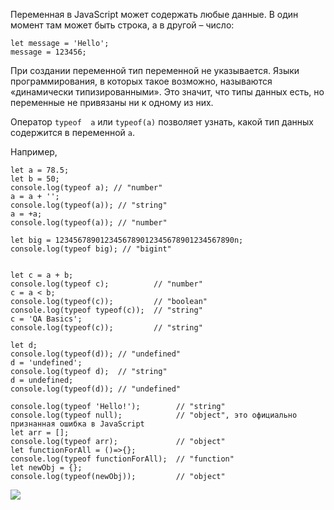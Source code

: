 Переменная в JavaScript может содержать любые данные. В один момент там может быть строка, а в другой – число:
```
let message = 'Hello';
message = 123456;
```
При создании переменной тип переменной не указывается.
Языки программирования, в которых такое возможно, называются «динамически типизированными». Это значит, что типы данных есть, но переменные не привязаны ни к одному из них.

Оператор  `typeof  a` или `typeof(a)` позволяет узнать, какой тип данных содержится в переменной `а`.

Например, 
```
let a = 78.5; 
let b = 50;
console.log(typeof a); // "number" 
a = a + '';
console.log(typeof(a)); // "string"
a = +a;
console.log(typeof(a)); // "number" 

let big = 1234567890123456789012345678901234567890n;  
console.log(typeof big); // "bigint"


let c = a + b; 
console.log(typeof c);          // "number"
c = a < b; 
console.log(typeof(c));         // "boolean"
console.log(typeof typeof(c));  // "string"
c = 'QA Basics'; 
console.log(typeof(c));         // "string"

let d; 
console.log(typeof(d)); // "undefined"
d = 'undefined'; 
console.log(typeof d);  // "string"
d = undefined; 
console.log(typeof(d)); // "undefined"
 
console.log(typeof 'Hello!');        // "string"
console.log(typeof null);            // "object", это официально признанная ошибка в JavaScript
let arr = [];
console.log(typeof arr);             // "object"
let functionForAll = ()=>{};
console.log(typeof functionForAll);  // "function"
let newObj = {};
console.log(typeof(newObj));         // "object"
```

![](https://course-js-syntax.s3-us-west-1.amazonaws.com/semicolon.PNG)
